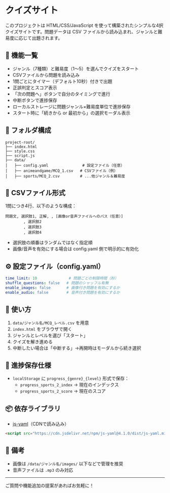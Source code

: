 # クイズサイト

このプロジェクトは HTML/CSS/JavaScript を使って構築されたシンプルな4択クイズサイトです。問題データは CSV ファイルから読み込まれ、ジャンルと難易度に応じて出題されます。

## 🔧 機能一覧

- ジャンル（7種類）と難易度（1〜5）を選んでクイズをスタート
- CSVファイルから問題を読み込み
- 1問ごとにタイマー（デフォルト10秒）付きで出題
- 正誤判定とスコア表示
- 「次の問題へ」ボタンで自分のタイミングで進行
- 中断ボタンで進捗保存
- ローカルストレージに問題ジャンル×難易度単位で進捗保存
- スタート時に「続きから or 最初から」の選択モーダル表示

## 📁 フォルダ構成

```
project-root/
├── index.html
├── style.css
├── script.js
├── data/
│   ├── config.yaml               # 設定ファイル（任意）
│   ├── animeandgame/MCQ_1.csv   # CSVファイル（例）
│   ├── sports/MCQ_2.csv         # ...他ジャンル＆難易度
```

## 📄 CSVファイル形式

1問につき4行、以下のような構成：

```
問題文, 選択肢1, 正解, , [画像or音声ファイルへのパス（任意）]
        , 選択肢2
        , 選択肢3
        , 選択肢4
```

- 選択肢の順番はランダムではなく指定順
- 画像/音声を有効にする場合は config.yaml 側で明示的に有効化

## ⚙️ 設定ファイル（config.yaml）

```yaml
time_limit: 10              # 問題ごとの制限時間（秒）
shuffle_questions: false   # 問題のシャッフル有無
enable_images: false       # 画像付き問題を有効にするか
enable_audio: false        # 音声付き問題を有効にするか
```

## 🚀 使い方

1. `data/ジャンル名/MCQ_レベル.csv` を用意
2. `index.html` をブラウザで開く
3. ジャンルとレベルを選び「スタート」
4. クイズを解き進める
5. 中断したい場合は「中断する」→再開時はモーダルから続き選択

## 💾 進捗保存仕様

- `localStorage` に `progress_{genre}_{level}` 形式で保存：
  - `progress_sports_2_index` → 現在のインデックス
  - `progress_sports_2_score` → 現在のスコア

## 📦 依存ライブラリ

- [js-yaml](https://github.com/nodeca/js-yaml)（CDNで読み込み）

```html
<script src="https://cdn.jsdelivr.net/npm/js-yaml@4.1.0/dist/js-yaml.min.js"></script>
```

## 📝 備考

- 画像は `/data/ジャンル名/images/` 以下などで管理を推奨
- 音声ファイルは `.mp3` のみ対応

---

ご質問や機能追加の提案があればお気軽に！
